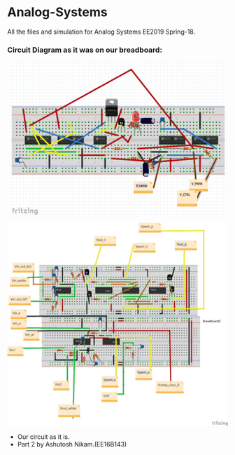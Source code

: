 # Analog-Systems
All the files and simulation for Analog Systems EE2019 Spring-18.

### Circuit Diagram as it was on our breadboard:

![Image of part 1](https://github.com/nsidn98/Analog-Systems/blob/master/part1.png)

![Image of part 2](https://github.com/nsidn98/Analog-Systems/blob/master/part2.jpeg)

* Our circuit as it is.
* Part 2 by Ashutosh Nikam.(EE16B143)
